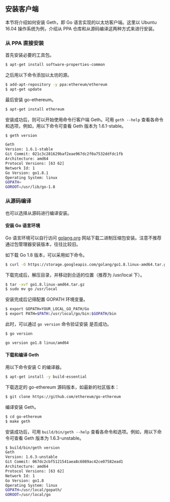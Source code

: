 ﻿## 安装客户端

本节将介绍如何安装 Geth，即 Go 语言实现的以太坊客户端。这里以 Ubuntu 16.04 操作系统为例，介绍从 PPA 仓库和从源码编译这两种方式来进行安装。

### 从 PPA 直接安装

首先安装必要的工具包。

```sh
$ apt-get install software-properties-common
```

之后用以下命令添加以太坊的源。

```sh
$ add-apt-repository -y ppa:ethereum/ethereum
$ apt-get update
```

最后安装 go-ethereum。

```sh
$ apt-get install ethereum
```

安装成功后，则可以开始使用命令行客户端 Geth。可用 `geth --help` 查看各命令和选项，例如，用以下命令可查看 Geth 版本为 1.6.1-stable。

```sh
$ geth version

Geth
Version: 1.6.1-stable
Git Commit: 021c3c281629baf2eae967dc2f0a7532ddfdc1fb
Architecture: amd64
Protocol Versions: [63 62]
Network Id: 1
Go Version: go1.8.1
Operating System: linux
GOPATH=
GOROOT=/usr/lib/go-1.8
```

### 从源码编译

也可以选择从源码进行编译安装。

#### 安装 Go 语言环境

Go 语言环境可以自行访问 [golang.org](https://golang.org) 网站下载二进制压缩包安装。注意不推荐通过包管理器安装版本，往往比较旧。

如下载 Go 1.8 版本，可以采用如下命令。

```bash
$ curl -O https://storage.googleapis.com/golang/go1.8.linux-amd64.tar.gz
```

下载完成后，解压目录，并移动到合适的位置（推荐为 /usr/local 下）。

```bash
$ tar -xvf go1.8.linux-amd64.tar.gz
$ sudo mv go /usr/local
```

安装完成后记得配置 GOPATH 环境变量。

```bash
$ export GOPATH=YOUR_LOCAL_GO_PATH/Go
$ export PATH=$PATH:/usr/local/go/bin:$GOPATH/bin
```

此时，可以通过 `go version` 命令验证安装 是否成功。

```bash
$ go version

go version go1.8 linux/amd64
```

#### 下载和编译 Geth

用以下命令安装 C 的编译器。

```sh
$ apt-get install -y build-essential
```

下载选定的 go-ethereum 源码版本，如最新的社区版本：

```bash
$ git clone https://github.com/ethereum/go-ethereum
```

编译安装 Geth。

```bash
$ cd go-ethereum
$ make geth
```

安装成功后，可用 `build/bin/geth --help` 查看各命令和选项。例如，用以下命令可查看 Geth 版本为 1.6.3-unstable。

```bash
$ build/bin/geth version
Geth
Version: 1.6.3-unstable
Git Commit: 067dc2cbf5121541aea8c6089ac42ce07582ead1
Architecture: amd64
Protocol Versions: [63 62]
Network Id: 1
Go Version: go1.8
Operating System: linux
GOPATH=/usr/local/gopath/
GOROOT=/usr/local/go
```

